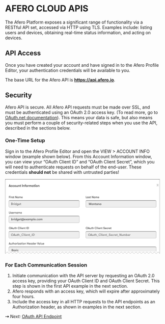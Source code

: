 # AFERO CLOUD APIS

The Afero Platform exposes a significant range of functionality via a RESTful API set, accessed via HTTP using TLS. Examples include: listing users and devices, obtaining real-time status information, and acting on devices.

## API Access

Once you have created your account and have signed in to the Afero Profile Editor, your authentication credentials will be available to you.

The base URL for the Afero API is **https://api.afero.io**.

## Security

Afero API is secure. All Afero API requests must be made over SSL, and must be authenticated using an OAuth 2.0 access key. (To read more, go to [OAuth.net documentation](http://oauth.net/documentation/)). This means your data is safe, but also means you must perform a couple of security-related steps when you use the API, described in the sections below.

### One-Time Setup

Sign in to the Afero Profile Editor and open the VIEW > ACCOUNT INFO window (example shown below). From this Account Information window, you can view your “OAuth Client ID” and “OAuth Client Secret”, which you will need to authenticate requests on behalf of the end-user. These credentials **should not** be shared with untrusted parties!

![Account Information](img/AccountInfo.png)

### For Each Communication Session

1. Initiate communication with the API server by requesting an OAuth 2.0 access key, providing your OAuth Client ID and OAuth Client Secret. This step is shown in the first API example in the next section.
2. Afero responds with an access key, which will expire after approximately four hours.
3. Include the access key in all HTTP requests to the API endpoints as an Authorization header, as shown in examples in the next section.

 **&#8674;** *Next:* [OAuth API Endpoint](../API-OAuthEndpoints)